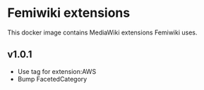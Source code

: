 # Femiwiki extensions

This docker image contains MediaWiki extensions Femiwiki uses.

## v1.0.1

- Use tag for extension:AWS
- Bump FacetedCategory
